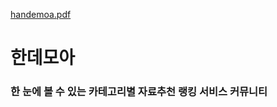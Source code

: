 [handemoa.pdf](https://github.com/euntaek419/handemoa_ver2/files/12443687/handemoa.pdf)

# 한데모아

### 한 눈에 볼 수 있는 카테고리별 자료추천 랭킹 서비스 커뮤니티
